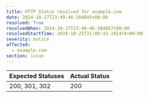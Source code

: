 ```yaml
---
title: HTTP Status resolved for example.com
date: 2024-10-27T23:49:46.584845+00:00
resolved: True
resolvedWhen: 2024-10-27T23:49:46.584857+00:00
resolvedStartTime: 2024-10-25T21:09:43.191474+00:00
severity: notice
affected:
  - example.com
section: issue
---
```


| Expected Statuses | Actual Status  |
|-------------------|----------------|
| 200, 301, 302 | 200 |
